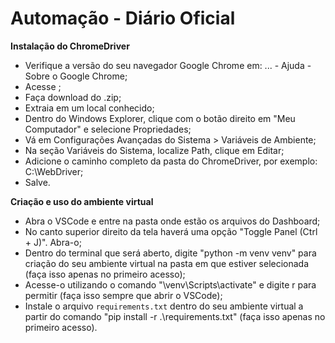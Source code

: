 # Automação - Diário Oficial

**Instalação do ChromeDriver**
- Verifique a versão do seu navegador Google Chrome em: ... - Ajuda - Sobre o Google Chrome;
- Acesse ;
- Faça download do .zip;
- Extraia em um local conhecido;
- Dentro do Windows Explorer, clique com o botão direito em "Meu Computador" e selecione Propriedades;
- Vá em Configurações Avançadas do Sistema > Variáveis de Ambiente;
- Na seção Variáveis do Sistema, localize Path, clique em Editar;
- Adicione o caminho completo da pasta do ChromeDriver, por exemplo: C:\WebDriver;
- Salve.

**Criação e uso do ambiente virtual**
- Abra o VSCode e entre na pasta onde estão os arquivos do Dashboard;
- No canto superior direito da tela haverá uma opção "Toggle Panel (Ctrl + J)". Abra-o;
- Dentro do terminal que será aberto, digite "python -m venv venv" para criação do seu ambiente virtual na pasta em que estiver selecionada (faça isso apenas no primeiro acesso);
- Acesse-o utilizando o comando "\venv\Scripts\activate" e digite r para permitir (faça isso sempre que abrir o VSCode);
- Instale o arquivo `requirements.txt` dentro do seu ambiente virtual a partir do comando "pip install -r .\requirements.txt" (faça isso apenas no primeiro acesso).


